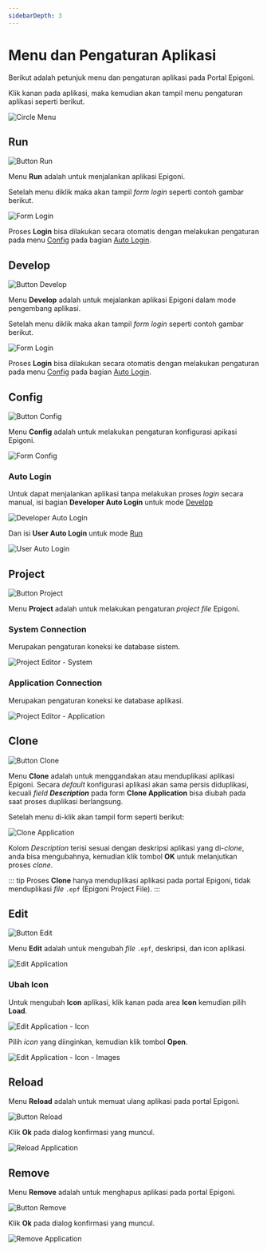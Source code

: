 ```yaml
---
sidebarDepth: 3
---
```


# Menu dan Pengaturan Aplikasi

Berikut adalah petunjuk menu dan pengaturan aplikasi pada Portal Epigoni.

Klik kanan pada aplikasi, maka kemudian akan tampil menu pengaturan aplikasi seperti berikut.

![Circle Menu](/images/circleMenu.png)

## Run

![Button Run](/images/btnRun.png)

Menu **Run** adalah untuk menjalankan aplikasi Epigoni.

Setelah menu diklik maka akan tampil _form login_ seperti contoh gambar berikut.

![Form Login](/images/formLogin.png)

Proses **Login** bisa dilakukan secara otomatis dengan melakukan pengaturan pada menu [Config](#config) pada bagian [Auto Login](#auto-login).

## Develop

![Button Develop](/images/btnDevelop.png)

Menu **Develop** adalah untuk mejalankan aplikasi Epigoni dalam mode pengembang aplikasi.

Setelah menu diklik maka akan tampil _form login_ seperti contoh gambar berikut.

![Form Login](/images/formLogin.png)

Proses **Login** bisa dilakukan secara otomatis dengan melakukan pengaturan pada menu [Config](#config) pada bagian [Auto Login](#auto-login).

## Config

![Button Config](/images/btnConfig.png)

Menu **Config** adalah untuk melakukan pengaturan konfigurasi apikasi Epigoni.

![Form Config](/images/formConfig.png)

### Auto Login

Untuk dapat menjalankan aplikasi tanpa melakukan proses _login_ secara manual, isi bagian **Developer Auto Login** untuk mode [Develop](#develop)

![Developer Auto Login](/images/dev-aut-log.png)

Dan isi **User Auto Login** untuk mode [Run](#run)

![User Auto Login](/images/usr-aut-log.png)

## Project

![Button Project](/images/btnProject.png)

Menu **Project** adalah untuk melakukan pengaturan _project file_ Epigoni.

### System Connection

Merupakan pengaturan koneksi ke database sistem.

![Project Editor - System](/images/projectFileEditor_System.png)

### Application Connection

Merupakan pengaturan koneksi ke database aplikasi.

![Project Editor - Application](/images/projectFileEditor_App.png)

## Clone

![Button Clone](/images/btnClone.png)

Menu **Clone** adalah untuk menggandakan atau menduplikasi aplikasi Epigoni. Secara _default_ konfigurasi aplikasi akan sama persis diduplikasi, kecuali _field_ **_Description_** pada form **Clone Application** bisa diubah pada saat proses duplikasi berlangsung.

Setelah menu di-klik akan tampil form seperti berikut:

![Clone Application](/images/clone-app.png)

Kolom _Description_ terisi sesuai dengan deskripsi aplikasi yang di-_clone_, anda bisa mengubahnya, kemudian klik tombol **OK** untuk melanjutkan proses _clone_.

::: tip
Proses **Clone** hanya menduplikasi aplikasi pada portal Epigoni, tidak menduplikasi _file_ `.epf` (Epigoni Project File).
:::

## Edit

![Button Edit](/images/btnEdit.png)

Menu **Edit** adalah untuk mengubah _file_ `.epf`, deskripsi, dan icon aplikasi.

![Edit Application](/images/edit-app.png)

### Ubah Icon

Untuk mengubah **Icon** aplikasi, klik kanan pada area **Icon** kemudian pilih **Load**.

![Edit Application - Icon](/images/edit-app-icon.png)

Pilih _icon_ yang diinginkan, kemudian klik tombol **Open**.

![Edit Application - Icon - Images](/images/edit-app-icon-images.png)

## Reload

Menu **Reload** adalah untuk memuat ulang aplikasi pada portal Epigoni.

![Button Reload](/images/btnReload.png)

Klik **Ok** pada dialog konfirmasi yang muncul.

![Reload Application](/images/reload-app.png)

## Remove

Menu **Remove** adalah untuk menghapus aplikasi pada portal Epigoni.

![Button Remove](/images/btnRemove.png)

Klik **Ok** pada dialog konfirmasi yang muncul.

![Remove Application](/images/remove-app.png)
